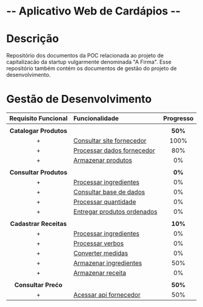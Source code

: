 # -- Aplicativo Web de Cardápios --
Descrição
=========
Repositório dos documentos da POC relacionada ao projeto de capitalizacão da startup vulgarmente denominada "A Firma". Esse repositório também contém os documentos de gestão do projeto de desenvolvimento.

Gestão de Desenvolvimento
=========================

| Requisito Funcional | Funcionalidade | Progresso |
| :---: |:---| :---:|
| |
| **Catalogar Produtos** | | **50%** |
| + | [Consultar site fornecedor](https://github.com/PaulDepraz/firma_poc/issues/1) | 100% |
| + | [Processar dados fornecedor](https://github.com/PaulDepraz/firma_poc/issues/2) | 80% |
| + | [Armazenar produtos](https://github.com/PaulDepraz/firma_poc/issues/3) | 0% |
| |
| **Consultar Produtos** | | **0%** |
| + | [Processar ingredientes](https://github.com/PaulDepraz/firma_poc/issues/4) | 0% |
| + | [Consultar base de dados](https://github.com/PaulDepraz/firma_poc/issues/5) | 0% |
| + | [Processar quantidade](https://github.com/PaulDepraz/firma_poc/issues/6) | 0% |
| + | [Entregar produtos ordenados](https://github.com/PaulDepraz/firma_poc/issues/7) | 0% |
| |
| **Cadastrar Receitas** | | **10%** |
| + | [Processar ingredientes](https://github.com/PaulDepraz/firma_poc/issues/9) | 0% |
| + | [Processar verbos](https://github.com/PaulDepraz/firma_poc/issues/10) | 0% |
| + | [Converter medidas](https://github.com/PaulDepraz/firma_poc/issues/11) | 0% |
| + | [Armazenar ingredientes](https://github.com/PaulDepraz/firma_poc/issues/12) | 50% |
| + | [Armazenar receita](https://github.com/PaulDepraz/firma_poc/issues/13) | 0% |
| |
| **Consultar Prećo** | | **50%** |
| + | [Acessar api fornecedor](https://github.com/PaulDepraz/firma_poc/issues/8) | 50% |
